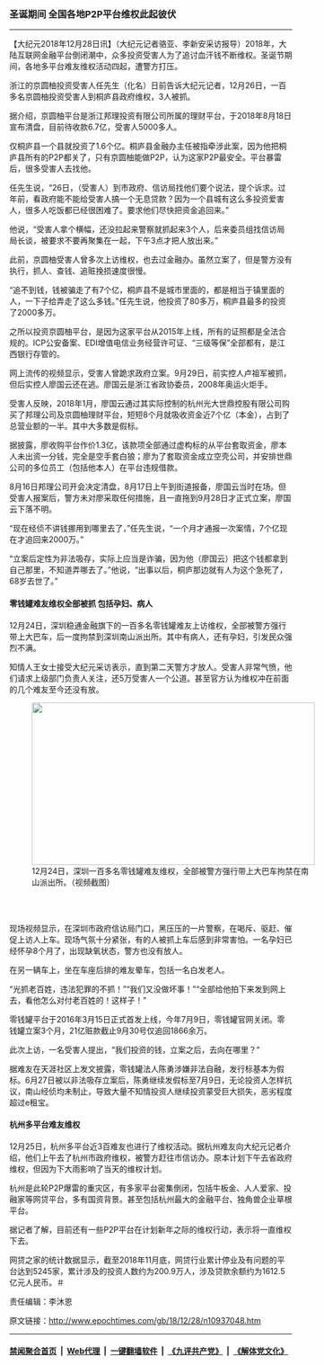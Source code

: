 ### 圣诞期间 全国各地P2P平台维权此起彼伏
------------------------

<p>
 【大纪元2018年12月28日讯】（大纪元记者骆亚、李新安采访报导）2018年，大陆互联网金融平台倒闭潮中，众多投资受害人为了追讨血汗钱不断维权。圣诞节期间，各地多平台难友维权活动四起，遭警方打压。
</p>
<p>
 浙江的京圆柚投资受害人任先生（化名）日前告诉大纪元记者，12月26日，一百多名京圆柚投资受害人到桐庐县政府维权，3人被抓。
</p>
<p>
 据介绍，京圆柚平台是浙江邦理投资有限公司所属的理财平台，于2018年8月18日宣布清盘，目前待收款6.7亿，受害人5000多人。
</p>
<p>
 仅桐庐县一个县就投资了1.6个亿。桐庐县金融办主任被指牵涉此案，因为他把桐庐县所有的P2P都关了，只有京圆柚能做P2P，认为这家P2P最安全。平台暴雷后，很多受害人去找他。
</p>
<p>
 任先生说，“26日，（受害人）到市政府、信访局找他们要个说法，提个诉求。过年前，看政府能不能给受害人搞一个无息贷款？因为一个县城有这么多投资爱害人，很多人吃饭都已经很困难了。要求他们尽快把资金追回来。”
</p>
<link href="//www.youmaker.com/css/api2.css" media="all" rel="stylesheet" target="_blank" type="text/css"/>
<div class="video_fit_container">
</div>
<p>
 他说，“受害人拿个横幅，还没拉起来警察就抓起来3个人，后来委员组找信访局局长谈，被要求不要再聚集在一起，下午3点才把人放出来。”
</p>
<p>
 此前，京圆柚受害人曾多次上访维权，也去过金融办。虽然立案了，但是警方没有执行，抓人、查钱、追赃挽损速度很慢。
</p>
<p>
 “追不到钱，钱被骗走了有7个亿，桐庐县不是城市里面的，都是相当于镇里面的人，一下子给弄走了这么多钱。”任先生说，他投资了80多万，桐庐县最多的投资了2000多万。
</p>
<p>
 之所以投资京圆柚平台，是因为这家平台从2015年上线，所有的证照都是全法合规的。ICP公安备案、EDI增值电信业务经营许可证、“三级等保”全部都有，是江西银行存管的。
</p>
<p>
 网上流传的视频显示，受害人曾跪求政府立案。9月29日，前实控人卢祖军被抓，但后实控人廖国云还在逃。廖国云是浙江省政协委员，2008年奥运火炬手。
</p>
<p>
 受害人反映，2018年1月，廖国云通过其实际控制的杭州光大世鼎控股有限公司购买了邦理公司及京圆柚理财平台，短短8个月就吸收资金近7个亿（本金），占到了总营业额的一半。其中大多数是假标。
</p>
<p>
 据披露，廖收购平台作价1.3亿，该款项全部通过虚构标的从平台套取资金，廖本人未出资一分钱，完全是空手套白狼；廖为了套取资金成立空壳公司，并安排世鼎公司的多位员工（包括他本人）在平台违规借款。
</p>
<p>
 8月16日邦理公司开会决定清盘，8月17日上午到街道报备，廖国云当时在场。但受害人报案后，警方未对廖采取任何措施，且一直拖到9月28日才正式立案，廖国云下落不明。
</p>
<p>
 “现在经侦不讲钱挪用到哪里去了，”任先生说，“一个月才通报一次案情，7个亿现在才追回来2000万。”
</p>
<p>
 “立案后定性为非法吸存，实际上应当是诈骗，因为他（廖国云）把这个钱都拿到自己那里，不知道弄哪去了。”他说，“出事以后，桐庐那边就有人为这个急死了，68岁去世了。”
</p>
<h4>
 零钱罐难友维权全部被抓 包括孕妇、病人
</h4>
<p>
 12月24日，深圳稳通金融旗下的一百多名零钱罐难友上访维权，全部被警方强行带上大巴车，后一度拘禁到深圳南山派出所。其中有病人，还有孕妇，引发民众强烈不满。
</p>
<p>
 知情人王女士接受大纪元采访表示，直到第二天警方才放人。受害人非常气愤，他们请求上级部门负责人关注，还5万受害人一个公道。甚至官方认为维权冲在前面的几个难友至今还没有放。
</p>
<figure class="wp-caption aligncenter" id="attachment_10937939" style="width: 504px">
 <a href="http://i.epochtimes.com/assets/uploads/2018/12/35d5fe10b5df11847f67517e5f5f3dc8.png">
  <img alt="" class=" wp-image-10937939" height="289" src="http://i.epochtimes.com/assets/uploads/2018/12/35d5fe10b5df11847f67517e5f5f3dc8.png" width="504"/>
 </a>
 <br/><figcaption class="wp-caption-text">
  12月24日，深圳一百多名零钱罐难友维权，全部被警方强行带上大巴车拘禁在南山派出所。（视频截图）
 </figcaption><br/>
</figure><br/>
<p>
 现场视频显示，在深圳市政府信访局门口，黑压压的一片警察，在喝斥、驱赶、催促上访人上车。现场气氛十分紧张，有的人被抓上车后感到非常害怕。一名孕妇已经怀孕8个月了，出现缺氧状态，警方也没有放人。
</p>
<div class="video_fit_container">
</div>
<p>
 在另一辆车上，坐在车座后排的难友晕车，包括一名白发老人。
</p>
<p>
 “光抓老百姓，违法犯罪的不抓！”“我们又没做坏事！”“全部给他拍下来发到网上去，看他怎么对付老百姓的！这样子！”
</p>
<p>
 零钱罐平台于2016年3月15日正式首发上线，今年7月9日，零钱罐官网关闭。零钱罐立案3个月，21亿赃款截止9月30号仅追回1866余万。
</p>
<p>
 此次上访，一名受害人提出，“我们投资的钱，立案之后，去向在哪里？”
</p>
<p>
 据难友在天涯社区上发文披露，零钱罐法人陈勇涉嫌非法自融，发行标基本为假标。6月27日被以非法吸存立案后，陈勇继续发假标至7月9日，无论投资人怎样抗议，南山经侦均未制止，导致大量不知情投资人继续投资蒙受巨大损失，恶劣程度超过e租宝。
</p>
<h4>
 杭州多平台难友维权
</h4>
<p>
 12月25日，杭州多平台近3百难友也进行了维权活动。据杭州难友向大纪元记者介绍，他们上午去了杭州市政府维权，被警方赶往市信访办。原本计划下午去省政府维权，但因为下大雨影响了当天的维权计划。
</p>
<p>
 杭州是此轮P2P爆雷的重灾区，有多家平台密集倒闭，包括牛板金、人人爱家、投融家等网贷平台，多有国资背景。甚至包括杭州最大的金融平台、独角兽企业草根平台。
</p>
<p>
 据记者了解，目前还有一些P2P平台在计划新年之际的维权行动，表示将一直维权下去。
</p>
<p>
 网贷之家的统计数据显示，截至2018年11月底，网贷行业累计停业及有问题的平台达到5245家，累计涉及的投资人数约为200.9万人，涉及贷款余额约为1612.5亿元人民币。＃
</p>
<p>
 责任编辑：李沐恩
</p>

原文链接：http://www.epochtimes.com/gb/18/12/28/n10937048.htm


------------------------
#### [禁闻聚合首页](https://github.com/gfw-breaker/banned-news/blob/master/README.md) &nbsp;|&nbsp; [Web代理](https://github.com/gfw-breaker/open-proxy/blob/master/README.md) &nbsp;|&nbsp; [一键翻墙软件](https://github.com/gfw-breaker/nogfw/blob/master/README.md) &nbsp;|&nbsp; [《九评共产党》](https://github.com/gfw-breaker/9ping.md/blob/master/README.md#九评之一评共产党是什么) &nbsp;|&nbsp; [《解体党文化》](https://github.com/gfw-breaker/jtdwh.md/blob/master/README.md#绪论)